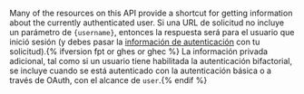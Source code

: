 Many of the resources on this API provide a shortcut for getting information about the currently authenticated user. Si una URL de solicitud no incluye un parámetro de `{username}`, entonces la respuesta será para el usuario que inició sesión (y debes pasar la [información de autenticación](/rest/overview/resources-in-the-rest-api#authentication) con tu solicitud).{% ifversion fpt or ghes or ghec %} La información privada adicional, tal como si un usuario tiene habilitada la autenticación bifactorial, se incluye cuando se está autenticado con la autenticación básica o a través de OAuth, con el alcance de `user`.{% endif %}
